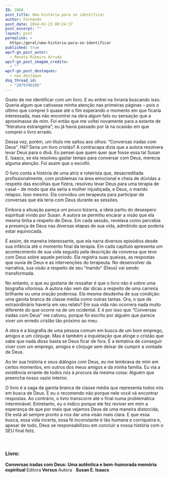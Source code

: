 ```yaml
---
ID: 2868
post_title: Uma história para se identificar
author: Fernando
post_date: 2014-01-23 00:24:37
post_excerpt: ""
layout: post
permalink: >
  https:/geral/uma-historia-para-se-identificar
published: true
wpcf-gn_post_autor:
  - Renata Ribeiro Arruda
wpcf-gn_post_imagem_credito:
  - ""
wpcf-gn_post_destaques:
  - nao_destaque
dsq_thread_id:
  - "2879746288"
---
```

Gosto de me identificar com um livro. E eu entrei na livraria buscando isso. Queria algum que cativasse minha atenção nas primeiras páginas – pois o último que comprei li quase até o fim esperando o momento em que ficaria interessada, mas não encontrei na obra algum fato ou sensação que a aproximasse de mim. Foi então que me voltei novamente para a estante de “literatura estrangeira”; eu já havia passado por lá na ocasião em que comprei o livro errado.

Dessa vez, porém, um título me saltou aos olhos: “Conversas iradas com Deus”. Hã? Seria um livro cristão? A contracapa dizia que a autora resolvera levar Deus para o divã. Eu pensei que quem quer que fosse essa tal Susan E. Isaacs, se ela resolveu gastar tempo para conversar com Deus, merecia alguma atenção. Foi assim que o escolhi.

O livro conta a história de uma atriz e roteirista que, desacreditada profissionalmente, com problemas na área emocional e cheia de dúvidas a respeito das escolhas que fizera, resolveu levar Deus para uma terapia de casal – de modo que ela seria a mulher injustiçada, e Deus, o marido relapso. Isso mesmo. Ela convidou um terapeuta para participar de conversas que ela teria com Deus durante as sessões.

Embora a situação pareça um pouco bizarra, a ideia partiu do desespero espiritual vivido por Susan. A autora se permitiu encarar a visão que ela mesma tinha a respeito de Deus. Em cada sessão, revelava como percebia a presença de Deus nas diversas etapas de sua vida, admitindo que poderia estar equivocada.

É assim, de maneira interessante, que ela narra diversos episódios desde sua infância até o momento final da terapia. Em cada capítulo apresenta um acontecimento de sua vida seguido pela descrição da conversa que teve com Deus sobre aquele período. Ela registra suas queixas, as respostas que ouvia de Deus e as intervenções do terapeuta. No desenvolver da narrativa, sua visão a respeito de seu “marido” (Deus) vai sendo transformada.

No entanto, o que eu gostaria de ressaltar é que o livro não é sobre uma biografia vitoriosa. A autora não vem dar dicas a respeito de uma carreira brilhante ou uma oração poderosa. Ela mesma desdenha de sua condição: uma garota branca de classe média como outras tantas. Ora, o que de extraordinário haveria em seu relato? Em sua vida não ocorrera nada muito diferente do que ocorre na de um ocidental. E é por isso que “Conversas iradas com Deus” me cativou, porque foi escrito por alguém que parece viver um enredo cristão tão próximo ao meu.

A obra é a biografia de uma pessoa comum em busca de um bom emprego, amigos e um cônjuge. Mas é também a inquietação que atinge o cristão que sabe que nada disso basta se Deus ficar de fora. É a tentativa de conseguir viver com um emprego, amigos e cônjuge sem deixar de cumprir a vontade de Deus.

Ao ler sua história e seus diálogos com Deus, eu me lembrava de mim em certos momentos, em outros dos meus amigos e da minha família. Eu via a existência errante de todos nós à procura da mesma coisa: Alguém que preencha nosso vazio interior.

O livro é a saga da garota branca de classe média que representa todos nós em busca de Deus. E eu o recomendo não porque nele você vá encontrar respostas. Ao contrário, o livro transcorre até o final numa problemática interminável. Entretanto, eu o indico porque ele fez reviver em mim a esperança de que por mais que vejamos Deus de uma maneira distorcida, Ele está ali sempre pronto a nos dar uma visão mais clara. E que essa busca, essa vida incerta, essa fé inconstante é tão humana e corriqueira e, apesar de tudo, Deus se responsabilizou em concluir a nossa história com o SEU final feliz.

&nbsp;
<h3>Livro:</h3>
<b>Conversas iradas com Deus: </b><b>Uma autêntica e bem-humorada memória espiritual
</b>Editora<b> Versus
</b>Autora   <b>Susan E. Isaacs</b>